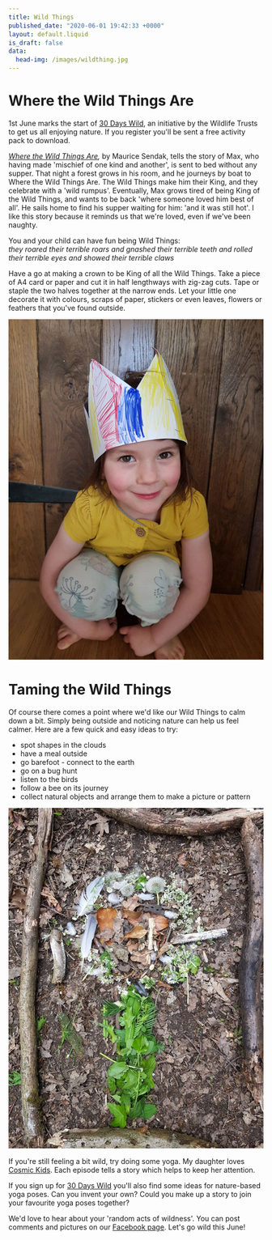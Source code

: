 ```yaml
---
title: Wild Things
published_date: "2020-06-01 19:42:33 +0000"
layout: default.liquid
is_draft: false
data:
  head-img: /images/wildthing.jpg
---
```

# Where the Wild Things Are

1st June marks the start of [30 Days Wild](https://action.wildlifetrusts.org/page/57739/petition/1), an initiative by the Wildlife Trusts to get us all enjoying nature. If you register you'll be sent a free activity pack to download.

*[Where the Wild Things Are](https://www.youtube.com/watch?v=xex-63PNXrc),* by Maurice Sendak, tells the story of Max, who having made 'mischief of one kind and another', is sent to bed without any supper. That night a forest grows in his room, and he journeys by boat to Where the Wild Things Are. The Wild Things make him their King, and they celebrate with a 'wild rumpus'. Eventually, Max grows tired of being King of the Wild Things, and wants to be back 'where someone loved him best of all'. He sails home to find his supper waiting for him: 'and it was still hot'. I like this story because it reminds us that we're loved, even if we've been naughty. 

You and your child can have fun being Wild Things:
<br>*they roared their terrible roars and gnashed their terrible teeth and rolled their terrible eyes and showed their terrible claws*

Have a go at making a crown to be King of all the Wild Things. Take a piece of A4 card or paper and cut it in half lengthways with zig-zag cuts. Tape or staple the two halves together at the narrow ends. Let your little one decorate it with colours, scraps of paper, stickers or even leaves, flowers or feathers that you've found outside. 

![](/images/crown.jpg)

# Taming the Wild Things

Of course there comes a point where we'd like our Wild Things to calm down a bit. Simply being outside and noticing nature can help us feel calmer. Here are a few quick and easy ideas to try:
* spot shapes in the clouds
* have a meal outside
* go barefoot - connect to the earth
* go on a bug hunt
* listen to the birds
* follow a bee on its journey
* collect natural objects and arrange them to make a picture or pattern

![](/images/wildartflower.jpg)

If you're still feeling a bit wild, try doing some yoga. My daughter loves [Cosmic Kids](https://www.youtube.com/user/CosmicKidsYoga). Each episode tells a story which helps to keep her attention. 

If you sign up for [30 Days Wild](https://action.wildlifetrusts.org/page/57739/petition/1) you'll also find some ideas for nature-based yoga poses. Can you invent your own? Could you make up a story to join your favourite yoga poses together?

We'd love to hear about your 'random acts of wildness'. You can post comments and pictures on our [Facebook page](https://www.facebook.com/wildberrywood). Let's go wild this June! 
